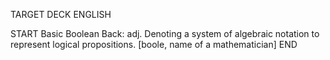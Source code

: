 TARGET DECK
ENGLISH

START
Basic
Boolean
Back: adj. Denoting a system of algebraic notation to represent logical propositions. [boole, name of a mathematician]
END
